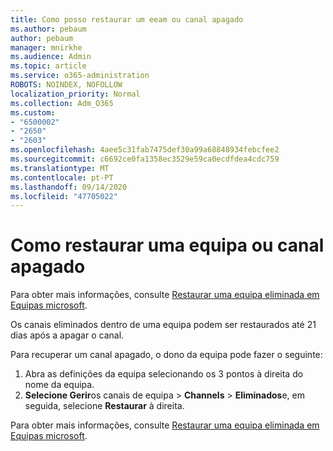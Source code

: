 ```yaml
---
title: Como posso restaurar um eeam ou canal apagado
ms.author: pebaum
author: pebaum
manager: mnirkhe
ms.audience: Admin
ms.topic: article
ms.service: o365-administration
ROBOTS: NOINDEX, NOFOLLOW
localization_priority: Normal
ms.collection: Adm_O365
ms.custom:
- "6500002"
- "2650"
- "2603"
ms.openlocfilehash: 4aee5c31fab7475def30a99a68848934febcfee2
ms.sourcegitcommit: c6692ce0fa1358ec3529e59ca0ecdfdea4cdc759
ms.translationtype: MT
ms.contentlocale: pt-PT
ms.lasthandoff: 09/14/2020
ms.locfileid: "47705022"
---
```

# <a name="how-to-restore-a-deleted-team-or-channel"></a>Como restaurar uma equipa ou canal apagado

Para obter mais informações, consulte [Restaurar uma equipa eliminada em Equipas microsoft](https://blogs.technet.microsoft.com/skypehybridguy/2017/07/23/restoring-a-deleted-team-in-microsoft-teams).

Os canais eliminados dentro de uma equipa podem ser restaurados até 21 dias após a apagar o canal.

Para recuperar um canal apagado, o dono da equipa pode fazer o seguinte:

1. Abra as definições da equipa selecionando os 3 pontos à direita do nome da equipa.
2. **Selecione Gerir**os canais de equipa  >  **Channels**  >  **Eliminados**e, em seguida, selecione **Restaurar** à direita.

Para obter mais informações, consulte [Restaurar uma equipa eliminada em Equipas microsoft](https://blogs.technet.microsoft.com/skypehybridguy/2017/07/23/restoring-a-deleted-team-in-microsoft-teams).